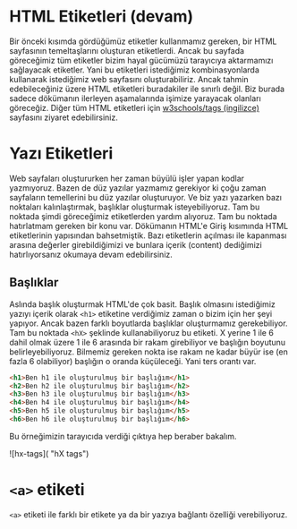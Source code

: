 # HTML Etiketleri (devam)

Bir önceki kısımda gördüğümüz etiketler kullanmamız gereken, bir HTML sayfasının temeltaşlarını oluşturan etiketlerdi. Ancak bu sayfada göreceğimiz tüm etiketler bizim hayal gücümüzü tarayıcıya aktarmamızı sağlayacak etiketler. Yani bu etiketleri istediğimiz kombinasyonlarda kullanarak istediğimiz web sayfasını oluşturabiliriz. Ancak tahmin edebileceğiniz üzere HTML etiketleri buradakiler ile sınırlı değil. Biz burada sadece dökümanın ilerleyen aşamalarında işimize yarayacak olanları göreceğiz. Diğer tüm HTML etiketleri için [w3schools/tags (ingilizce)](https://www.w3schools.com/tags/) sayfasını ziyaret edebilirsiniz.

# Yazı Etiketleri

Web sayfaları oluştururken her zaman büyülü işler yapan kodlar yazmıyoruz. Bazen de düz yazılar yazmamız gerekiyor ki çoğu zaman sayfaların temellerini bu düz yazılar oluşturuyor. Ve biz yazı yazarken bazı noktaları kalınlaştırmak, başlıklar oluşturmak isteyebiliyoruz. Tam bu noktada şimdi göreceğimiz etiketlerden yardım alıyoruz. Tam bu noktada hatırlatmam gereken bir konu var. Dökümanın HTML'e Giriş kısımında HTML etiketlerinin yapısından bahsetmiştik. Bazı etiketlerin açılması ile kapanması arasına değerler girebildiğimizi ve bunlara içerik (content) dediğimizi hatırlıyorsanız okumaya devam edebilirsiniz.

## Başlıklar

Aslında başlık oluşturmak HTML'de çok basit. Başlık olmasını istediğimiz yazıyı içerik olarak `<h1>` etiketine verdiğimiz zaman o bizim için her şeyi yapıyor. Ancak bazen farklı boyutlarda başlıklar oluşturmamız gerekebiliyor. Tam bu noktada `<hX>` şeklinde kullanabiliyoruz bu etiketi. X yerine 1 ile 6 dahil olmak üzere 1 ile 6 arasında bir rakam girebiliyor ve başlığın boyutunu belirleyebiliyoruz. Bilmemiz gereken nokta ise rakam ne kadar büyür ise (en fazla 6 olabiliyor) başlığın o oranda küçüleceği. Yani ters orantı var.

~~~html
<h1>Ben h1 ile oluşturulmuş bir başlığım</h1>
<h2>Ben h2 ile oluşturulmuş bir başlığım</h2>
<h3>Ben h3 ile oluşturulmuş bir başlığım</h3>
<h4>Ben h4 ile oluşturulmuş bir başlığım</h4>
<h5>Ben h5 ile oluşturulmuş bir başlığım</h5>
<h6>Ben h6 ile oluşturulmuş bir başlığım</h6>
~~~

Bu örneğimizin tarayıcıda verdiği çıktıya hep beraber bakalım.

![hx-tags]( "hX tags")

# `<a>` etiketi

`<a>` etiketi ile farklı bir etikete ya da bir yazıya bağlantı özelliği verebiliyoruz. 